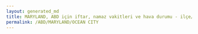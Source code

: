 ```yaml
---
layout: generated_md
title: MARYLAND, ABD için iftar, namaz vakitleri ve hava durumu - ilçe/eyalet seç
permalink: /ABD/MARYLAND/OCEAN CITY
---
```


<script type="text/javascript">
  var country = ABD;
  var city = MARYLAND;
  var state = OCEAN CITY;
  var lat = 72;
  var lon = 21;
</script>
